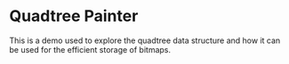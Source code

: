 # Quadtree Painter

This is a demo used to explore the quadtree data structure and how it can be used for the efficient storage of bitmaps.
